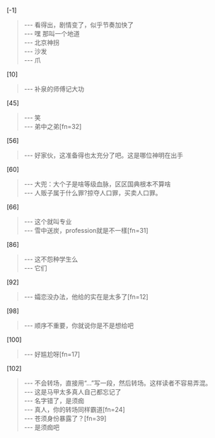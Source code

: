 
[-1] 
>--- 看得出，剧情变了，似乎节奏加快了<br>
>--- 嘿 那叫一个地道<br>
>--- 北京神拐<br>
>--- 沙发<br>
>--- 爪<br>

[10] 
>--- 补泉的师傅记大功<br>

[45] 
>--- 笑<br>
>--- 弟中之弟[fn=32]<br>

[56] 
>--- 好家伙，这准备得也太充分了吧。这是哪位神明在出手<br>

[60] 
>--- 大兜：大个子是啥等级血脉，区区国典根本不算啥<br>
>--- 人贩子属于什么罪?掠夺人口罪，买卖人口罪。<br>

[66] 
>--- 这个就叫专业<br>
>--- 雪中送炭，profession就是不一樣[fn=31]<br>

[86] 
>--- 这不怨种学生么<br>
>--- 它们<br>

[92] 
>--- 孀恋没办法，他给的实在是太多了[fn=12]<br>

[98] 
>--- 顺序不重要，你就说你是不是想给吧<br>

[100] 
>--- 好尴尬呀[fn=17]<br>

[102] 
>--- 不会转场，直接用“…”写一段，然后转场。这样读者不容易弄混。<br>
>--- 这是马甲太多真人自己都忘记了<br>
>--- 名字错了，是须痂<br>
>--- 真人，你的转场同样霸道[fn=24]<br>
>--- 苍须身份暴露了？[fn=39]<br>
>--- 是须痂吧<br>
